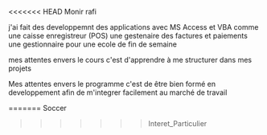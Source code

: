 <<<<<<< HEAD
Monir rafi

j'ai fait des developpemnt des applications avec MS Access et VBA
comme une caisse enregistreur (POS)
une gestenaire des factures et paiements
une gestionnaire pour une ecole de fin de semaine

mes attentes envers le cours c'est d'apprendre à me structurer dans mes projets


Mes attentes envers le programme c'est de être bien formé en developpement afin de m'integrer facilement au marché de travail




=======
Soccer
>>>>>>> Interet_Particulier
